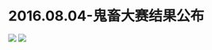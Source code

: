 # 2016.08.04-鬼畜大赛结果公布
![](https://bilicoverimg.github.io/2016/2016.08.04-鬼畜大赛结果公布.jpg)
![](https://bilicoverimg.github.io/2016/2016.08.04-鬼畜大赛结果公布%28平板截图%29.jpg)
